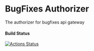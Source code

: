 # BugFixes Authorizer

The authorizer for bugfixes api gateway

#### Build Status
[![Actions Status](https://github.com/BugFixes/authorizer/workflows/Master/badge.svg)](https://github.com/bugfixes/authorizer/actions)
